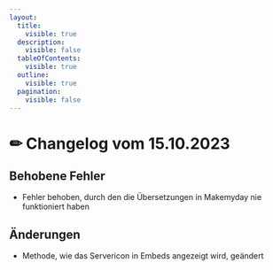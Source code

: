 ```yaml
---
layout:
  title:
    visible: true
  description:
    visible: false
  tableOfContents:
    visible: true
  outline:
    visible: true
  pagination:
    visible: false
---
```


# ✏ Changelog vom 15.10.2023

## Behobene Fehler <a href="#514f05dc-a434-4d76-baa4-40a6f3525b0a" id="514f05dc-a434-4d76-baa4-40a6f3525b0a"></a>

* Fehler behoben, durch den die Übersetzungen in Makemyday nie funktioniert haben

## Änderungen <a href="#16c1c2cb-9c5c-48cf-af79-ce96ee5cf47b" id="16c1c2cb-9c5c-48cf-af79-ce96ee5cf47b"></a>

* Methode, wie das Servericon in Embeds angezeigt wird, geändert
